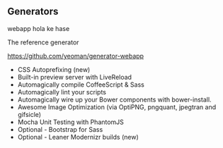 ## Generators

webapp hola ke hase

The reference generator

https://github.com/yeoman/generator-webapp

* CSS Autoprefixing (new)
* Built-in preview server with LiveReload
* Automagically compile CoffeeScript & Sass
* Automagically lint your scripts
* Automagically wire up your Bower components with bower-install.
* Awesome Image Optimization (via OptiPNG, pngquant, jpegtran and gifsicle)
* Mocha Unit Testing with PhantomJS
* Optional - Bootstrap for Sass
* Optional - Leaner Modernizr builds (new)
